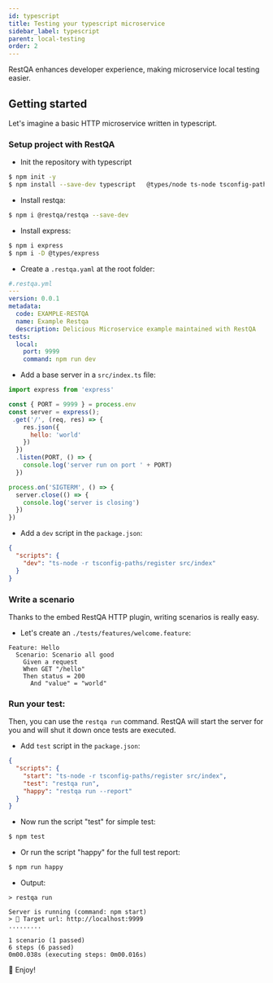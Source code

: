 ```yaml
---
id: typescript
title: Testing your typescript microservice
sidebar_label: typescript
parent: local-testing
order: 2
---
```


RestQA enhances developer experience, making microservice local testing easier.

## Getting started

Let's imagine a basic HTTP microservice written in typescript.

### Setup project with RestQA

- Init the repository with typescript
```bash
$ npm init -y
$ npm install --save-dev typescript   @types/node ts-node tsconfig-paths
```

- Install restqa:
```bash
$ npm i @restqa/restqa --save-dev
```

- Install express:
```bash
$ npm i express
$ npm i -D @types/express
```

- Create a `.restqa.yaml` at the root folder:

```yml
#.restqa.yml
---
version: 0.0.1
metadata:
  code: EXAMPLE-RESTQA
  name: Example Restqa
  description: Delicious Microservice example maintained with RestQA
tests:
  local:
    port: 9999
    command: npm run dev
```

- Add a base server in a `src/index.ts` file:

```js
import express from 'express'

const { PORT = 9999 } = process.env
const server = express();
 .get('/', (req, res) => {
    res.json({
      hello: 'world'
    })
  })
  .listen(PORT, () => {
    console.log('server run on port ' + PORT)
  })

process.on('SIGTERM', () => {
  server.close(() => {
    console.log('server is closing')
  })
})

```

- Add a `dev` script in the `package.json`:

```json
{
  "scripts": {
    "dev": "ts-node -r tsconfig-paths/register src/index"
  }
}
```

### Write a scenario

Thanks to the embed RestQA HTTP plugin, writing scenarios is really easy.

- Let's create an `./tests/features/welcome.feature`:

```gherkin
Feature: Hello
  Scenario: Scenario all good
    Given a request
    When GET "/hello"
    Then status = 200
      And "value" = "world"
```

### Run your test:

Then, you can use the `restqa run` command.
RestQA will start the server for you and will shut it down once tests are executed.

- Add `test` script in the `package.json`:
```json {4}
{
  "scripts": {
    "start": "ts-node -r tsconfig-paths/register src/index",
    "test": "restqa run",
    "happy": "restqa run --report"
  }
}
```

- Now run the script "test" for simple test:

```bash
$ npm test
```

- Or run the script "happy" for the full test report:

```bash
$ npm run happy
```

- Output:

```shell
> restqa run 

Server is running (command: npm start)
> 🏹 Target url: http://localhost:9999
.........

1 scenario (1 passed)
6 steps (6 passed)
0m00.038s (executing steps: 0m00.016s)
```

🎉 Enjoy!

